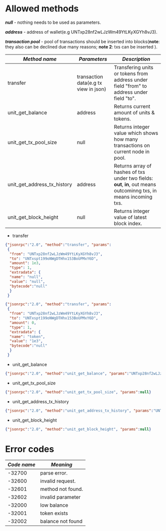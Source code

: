 # Allowed methods

***null*** - nothing needs to be used as parameters.

***address*** - address of wallet(e.g UNTxp28nf2wLJzWm49YtLKyXGYh8vJ3).

***transaction pool*** - pool of transactions should be inserted into blocks(**note**: they also can be declined due many reasons; **note 2**: txs can be inserted ).

| *Method name*               | *Parameters*                          | *Description*                                                |
| --------------------------- | ------------------------------------- | ------------------------------------------------------------ |
| transfer                    | transaction data(e.g tx view in json) | Transfering units or tokens from address under field "from" to address under field "to". |
| unit_get_balance            | address                               | Returns current amount of units & tokens.                    |
| unit_get_tx_pool_size       | null                                  | Returns integer value which shows how many transactions on current node in pool. |
| unit_get_address_tx_history | address                               | Returns array of hashes of txs under two fields: **out**, **in**, out means outcominng txs, in means incoming txs. |
| unit_get_block_height       | null                                  | Returns integer value of latest block index.                 |



* transfer

```json
{"jsonrpc":"2.0", "method":"transfer", "params": 
 {
  "from": "UNTxp28nf2wLJzWm49YtLKyXGYh8vJ3",
  "to": "UNTxspt199oNWgDTHhx153BoUPMxY6D",
  "amount": 1e3,
  "type": 1,
  "extradata": {
  "name": "null",
  "value": "null",
  "bytecode":"null"
  }
 }
```

```json
{"jsonrpc":"2.0", "method":"transfer", "params": 
 {
  "from": "UNTxp28nf2wLJzWm49YtLKyXGYh8vJ3",
  "to": "UNTxspt199oNWgDTHhx153BoUPMxY6D",
  "amount": 0,
  "type": 1,
  "extradata": {
  "name": "token",
  "value": "1e3",
  "bytecode":"null"
  }
 }
```

* unit_get_balance

```json
{"jsonrpc":"2.0", "method":"unit_get_balance", "params":"UNTxp28nf2wLJzWm49YtLKyXGYh8vJ3"}
```

* unit_get_tx_pool_size

```json
{"jsonrpc":"2.0", "method":"unit_get_tx_pool_size", "params":null}
```

* unit_get_address_tx_history

```json
{"jsonrpc":"2.0", "method":"unit_get_address_tx_history", "params":"UNTxp28nf2wLJzWm49YtLKyXGYh8vJ3"}
```

* unit_get_block_height

```json
{"jsonrpc":"2.0", "method":"unit_get_block_height", "params":null}
```

# Error codes

| ***Code name*** | ***Meaning***     |
| --------------- | ----------------- |
| -32700          | parse error.      |
| -32600          | invalid request.  |
| -32601          | method not found. |
| -32602          | invalid parameter |
| -32000          | low balance       |
| -32001          | token exists      |
| -32002          | balance not found |

